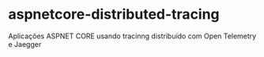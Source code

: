 # aspnetcore-distributed-tracing
Aplicações ASPNET CORE usando tracinng distribuído com Open Telemetry e Jaegger
